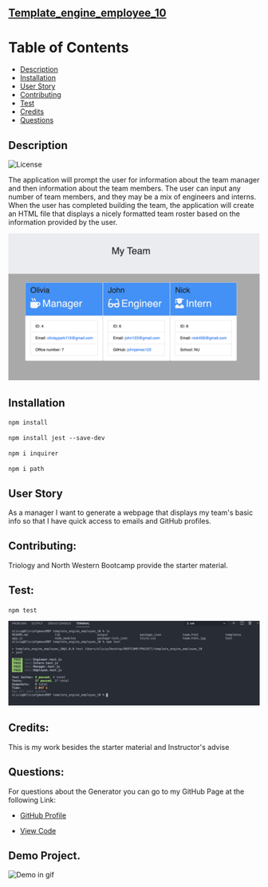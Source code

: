 ## [Template_engine_employee_10](https://github.com/Oliviapark113/template_engine_employee_10)

 # Table of Contents 

   - [Description](#description)
   - [Installation](#installation)
   - [User Story](#userstory)
   - [Contributing](#contributing)
   - [Test](#test)
   - [Credits](#credits)
   - [Questions](#description)


## Description 
![License](https://img.shields.io/badge/License-MIT-blue)

The application will prompt the user for information about the team manager and then information about the team members. The user can input any number of team members, and they may be a mix of engineers and interns. When the user has completed building the team, the application will create an HTML file that displays a nicely formatted team roster based on the information provided by the user.

![team.html](./screen%20shot/team.html.jpg)

## Installation 

`npm install`

`npm install jest --save-dev`

`npm i inquirer`

`npm i path`

## User Story 

As a manager
I want to generate a webpage that displays my team's basic info
so that I have quick access to emails and GitHub profiles.

 ## Contributing:

   Triology and North Western Bootcamp provide the starter material.

 ## Test:
  
  `npm test`

  ![testonterminal](./screen%20shot/test.jpg)

 ## Credits:

   This is my work besides the starter material and Instructor's advise

 ## Questions:

   For questions about the Generator you can go to my GitHub Page at the following Link:

 - [GitHub Profile](https://github.com/Oliviapark113)

- [View Code](https://github.com/Oliviapark113/template_engine_employee_10)

## Demo Project.

  ![Demo in gif](demo1.gif)


